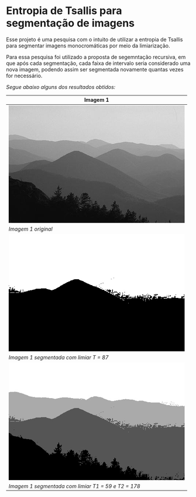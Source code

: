 # Entropia de Tsallis para segmentação de imagens

Esse projeto é uma pesquisa com o intuito de utilizar a entropia de Tsallis para segmentar imagens monocromáticas por meio da limiarização. 

Para essa pesquisa foi utilizado a proposta de segemntação recursiva, em que após cada segmentação, cada faixa de intervalo seria considerado uma nova imagem, podendo assim ser segmentada novamente quantas vezes for necessário.

_Segue abaixo alguns dos resultados obtidos:_

| Imagem 1 |
| ------------- |
| ![](images/55067/55067.jpg.jpg?raw=true) |
| _Imagem 1 original_ |
| ![](images/55067/1.116.jpg?raw=true) |
| _Imagem 1 segmentada com limiar T = 87_ |
| ![](images/55067/2.59-178.jpg?raw=true) |
| _Imagem 1 segmentada com limiar T1 = 59 e T2 = 178_ |
